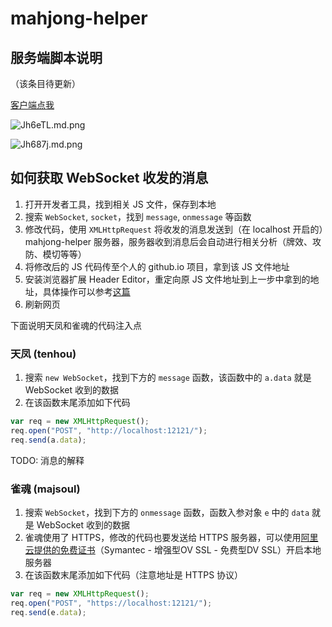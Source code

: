 # mahjong-helper

## 服务端脚本说明

（该条目待更新）

[客户端点我](https://github.com/EndlessCheng/mahjong-helper-gui)

![Jh6eTL.md.png](https://t1.picb.cc/uploads/2018/09/26/Jh6eTL.md.png)

![Jh687j.md.png](https://t1.picb.cc/uploads/2018/09/26/Jh687j.md.png)


## 如何获取 WebSocket 收发的消息

1. 打开开发者工具，找到相关 JS 文件，保存到本地
2. 搜索 `WebSocket`, `socket`，找到 `message`, `onmessage` 等函数
3. 修改代码，使用 `XMLHttpRequest` 将收发的消息发送到（在 localhost 开启的）mahjong-helper 服务器，服务器收到消息后会自动进行相关分析（牌效、攻防、模切等等）
4. 将修改后的 JS 代码传至个人的 github.io 项目，拿到该 JS 文件地址
5. 安装浏览器扩展 Header Editor，重定向原 JS 文件地址到上一步中拿到的地址，具体操作可以参考[这篇](https://tieba.baidu.com/p/5956122477)
6. 刷新网页

下面说明天凤和雀魂的代码注入点

### 天凤 (tenhou)

1. 搜索 `new WebSocket`，找到下方的 `message` 函数，该函数中的 `a.data` 就是 WebSocket 收到的数据
2. 在该函数末尾添加如下代码

```javascript
var req = new XMLHttpRequest();
req.open("POST", "http://localhost:12121/");
req.send(a.data);
```

TODO: 消息的解释

### 雀魂 (majsoul)

1. 搜索 `WebSocket`，找到下方的 `onmessage` 函数，函数入参对象 `e` 中的 `data` 就是 WebSocket 收到的数据
2. 雀魂使用了 HTTPS，修改的代码也要发送给 HTTPS 服务器，可以使用[阿里云提供的免费证书](https://common-buy.aliyun.com/?commodityCode=cas#/buy)（Symantec - 增强型OV SSL - 免费型DV SSL）开启本地服务器
3. 在该函数末尾添加如下代码（注意地址是 HTTPS 协议）

```javascript
var req = new XMLHttpRequest();
req.open("POST", "https://localhost:12121/");
req.send(e.data);
```
